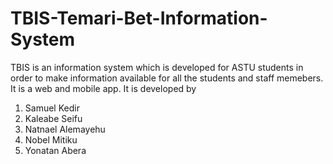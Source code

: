 # TBIS-Temari-Bet-Information-System
TBIS is an information system which is developed for ASTU students in order to make information available for all the students and staff memebers. It is a web and mobile app. It is developed by
1. Samuel Kedir
2. Kaleabe Seifu
3. Natnael Alemayehu
4. Nobel Mitiku
5. Yonatan Abera

